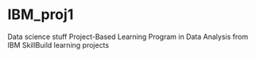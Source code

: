 # IBM_proj1
Data science stuff
Project-Based Learning Program in Data Analysis from IBM SkillBuild learning projects
